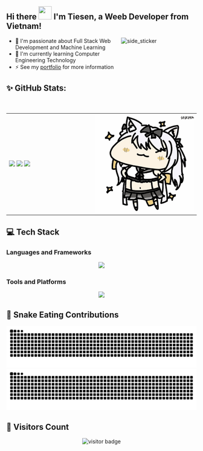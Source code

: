 ## Hi there <img src="https://media.giphy.com/media/hvRJCLFzcasrR4ia7z/giphy.gif" width="35px" height="35px"/> I'm Tiesen, a Weeb Developer from Vietnam!

<img align="right" width=200px height=200px alt="side_sticker" src="https://media.giphy.com/media/TEnXkcsHrP4YedChhA/giphy.gif" />

- 🔭 I'm passionate about Full Stack Web Development and Machine Learning
- 🥅 I'm currently learning Computer Engineering Technology
- :zap: See my [portfolio](https://tiesen.id.vn/) for more information

## ✨ GitHub Stats:

<table>
<tr>
  <td width="45%">
    <img src="https://github-readme-stats.vercel.app/api?username=tiesen243&theme=dracula&show_icons=true&hide=contribs,issues&hide_border=true" />
    <img src="https://github-readme-stats.vercel.app/api/top-langs/?username=tiesen243&theme=dracula&layout=compact&show_icons=true&hide_border=true" />
    <img src="https://github-readme-streak-stats.herokuapp.com/?user=tiesen243&theme=tokyonight&hide_border=true&mode=weekly" />
  </td>
  <td width="55%"><img alt="yuki" align="right" src="./.github/yuki.gif"/></td>
</tr>
<table>

## 💻 Tech Stack

### Languages and Frameworks

<div align="center">
    <img src='https://skillicons.dev/icons?i=html,css,nodejs,ts,react,nextjs,tailwind,prisma,mongodb,anaconda,python,cpp,arduino,md'/>
</div>

### Tools and Platforms

<div align="center">
    <img src='https://skillicons.dev/icons?i=arch,bash,bun,git,github,vercel,vscode,neovim,ps,ai,pr,figma'/>
</div>

## 🐍 Snake Eating Contributions

![snake-dark](https://raw.githubusercontent.com/tiesen243/tiesen243/output/github-contribution-grid-snake-dark.svg#gh-dark-mode-only)
![snake-light](https://raw.githubusercontent.com/tiesen243/tiesen243/output/github-contribution-grid-snake.svg#gh-light-mode-only)

## 👀 Visitors Count

<div align="center">
    <img src='https://count.getloli.com/get/@tiesen243?theme=gelbooru-h' alt='visitor badge'/>
</div>
